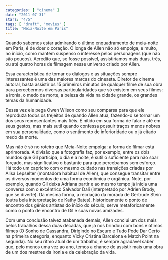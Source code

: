 ```yaml
---
categories: [ "cinema" ]
date: "2011-07-31"
stars: "4/5"
tags: [ "draft", "movies" ]
title: "Meia-Noite em Paris"
---
```

Quando sabemos estar admirando o último enquadramento de meia-noite em Paris, é de doer o coração. O longa de Allen não só empolga, e muito, no início, como mantém suspenso o interesse pelos personagens (que não são poucos). Acredito que, se fosse possível, assistiríamos mais duas, três, ou até quatro horas de filmagem nesse universo criado por Allen.

Essa característica de tornar os diálogos e as situações sempre interessantes é uma das maiores marcas do cineasta. Diretor de cinema autoral, basta assistir os 15 primeiros minutos de qualquer filme de sua obra para percebermos diversas particularidades que só existem em seus filmes: a ironia, o medo da morte, a beleza da vida na cidade grande, os grandes temas da humanidade.

Dessa vez ele pega Owen Wilson como seu comparsa para que ele reproduza todos os trejeitos de quando Allen atua, fazendo-o se tornar um dos seus representantes mais fiéis. É nítido em sua forma de falar e até em seus gestos, mas mais sutil quando confessa possuir traços menos nobres em sua personalidade, como o sentimento de inferioridade ou o já citado medo da morte.

Mas não é só no roteiro que Meia-Noite empolga: a forma de filmar está aprimorada. A divisão que a fotografia faz, por exemplo, entre os dois mundos que Gil participa, o dia e a noite, é sutil o suficiente para não soar forçado, mas significativo o bastante para que percebamos sem esforço. Há todo um capricho com o mesmo cuidado nas transições criadas por Alisa Lepselter (montadora habitual de Allen), que consegue transitar entre os diversos momentos de uma forma econômica e orgânica. Note, por exemplo, quando Gil deixa Adriana partir e ao mesmo tempo já inicia uma conversa com o excêntrico Salvador Dalí (interpretado por Adrien Brody, que se diverte). Da mesma forma, a recriação da morada de Gertrude Stein (outra bela interpretação de Kathy Bates), historicamente o ponto de encontro dos gênios artistas do início do século, serve metaforicamente como o ponto de encontro de Gil e suas novas amizades.

Com uma conclusão talvez atabanada demais, Allen conclui um dos mais belos trabalhos dessa duas décadas, que já nos brindou com bons e ótimos filmes (O Sonho de Cassandra, Dirigindo no Escuro e Tudo Pode Dar Certo na primeira categoria, enquanto Vicky Cristina Barcelona e Match Point na segunda). No seu ritmo atual de um trabalho, é sempre agradável saber que, pelo menos uma vez ao ano, temos a chance de assistir mais uma obra de um dos mestres da ironia e da celebração da vida.

